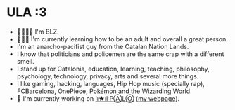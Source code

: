 # ULA :3

- 👋🏼🧔🏻 I'm BLZ.
- 🌱👌🏻 I'm currently learning how to be an adult and overall a great person.
- I'm an anarcho-pacifist guy from the Catalan Nation Lands.
- I know that politicians and policemen are the same crap with a different smell.
- I stand up for Catalonia, education, learning, teaching, philosophy, psychology, technology, privacy, arts and several more things.
- I like gaming, hacking, languages, Hip Hop music (specially rap), FCBarcelona, OnePiece, Pokémon and the Wizarding World.
- 🔭 I'm currently working on [lı★ıl PⒶLⓄ](https://github.com/mantekillah/palo) ([my webpage](https://mantekillah.github.io/palo)).
